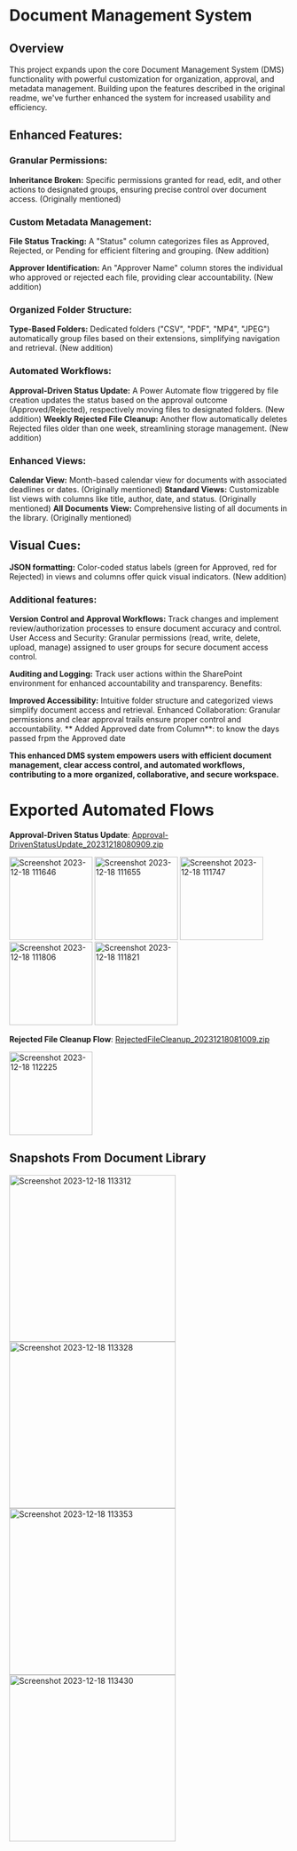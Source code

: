 # Document Management System

## Overview

This project expands upon the core Document Management System (DMS) functionality with powerful customization for organization, approval, and metadata management. Building upon the features described in the original readme, we've further enhanced the system for increased usability and efficiency.

## Enhanced Features:

### Granular Permissions:

**Inheritance Broken:** Specific permissions granted for read, edit, and other actions to designated groups, ensuring precise control over document access. (Originally mentioned)
### Custom Metadata Management:

**File Status Tracking:** A "Status" column categorizes files as Approved, Rejected, or Pending for efficient filtering and grouping. (New addition)

**Approver Identification:** An "Approver Name" column stores the individual who approved or rejected each file, providing clear accountability. (New addition)

### Organized Folder Structure:

**Type-Based Folders:** Dedicated folders ("CSV", "PDF", "MP4", "JPEG") automatically group files based on their extensions, simplifying navigation and retrieval. (New addition)
### Automated Workflows:

**Approval-Driven Status Update:** A Power Automate flow triggered by file creation updates the status based on the approval outcome (Approved/Rejected), respectively moving files to designated folders. (New addition)
**Weekly Rejected File Cleanup:** Another flow automatically deletes Rejected files older than one week, streamlining storage management. (New addition)

### Enhanced Views:

**Calendar View:** Month-based calendar view for documents with associated deadlines or dates. (Originally mentioned)
**Standard Views:** Customizable list views with columns like title, author, date, and status. (Originally mentioned)
**All Documents View:** Comprehensive listing of all documents in the library. (Originally mentioned)
## Visual Cues:

**JSON formatting:** Color-coded status labels (green for Approved, red for Rejected) in views and columns offer quick visual indicators. (New addition)


### Additional features:

**Version Control and Approval Workflows:** Track changes and implement review/authorization processes to ensure document accuracy and control.
User Access and Security: Granular permissions (read, write, delete, upload, manage) assigned to user groups for secure document access control.

**Auditing and Logging:** Track user actions within the SharePoint environment for enhanced accountability and transparency.
Benefits:

**Improved Accessibility:** Intuitive folder structure and categorized views simplify document access and retrieval.
Enhanced Collaboration: Granular permissions and clear approval trails ensure proper control and accountability.
** Added Approved date from Column**: to know the days passed frpm the Approved date 

**This enhanced DMS system empowers users with efficient document management, clear access control, and automated workflows, contributing to a more organized, collaborative, and secure workspace.**
# Exported  Automated Flows


**Approval-Driven Status Update**: 
[Approval-DrivenStatusUpdate_20231218080909.zip](https://github.com/CodePointCreativesPowerPlatform/Project-1-Document-Management-/files/13701083/Approval-DrivenStatusUpdate_20231218080909.zip)

<img width="150" alt="Screenshot 2023-12-18 111646" src="https://github.com/CodePointCreativesPowerPlatform/Project-1-Document-Management-/assets/89215713/c27cff73-1042-4681-83d0-61c6fced4841">
<img width="150" alt="Screenshot 2023-12-18 111655" src="https://github.com/CodePointCreativesPowerPlatform/Project-1-Document-Management-/assets/89215713/41d35592-1c2c-4460-9150-096bdaffd6f4">
<img width="150" alt="Screenshot 2023-12-18 111747" src="https://github.com/CodePointCreativesPowerPlatform/Project-1-Document-Management-/assets/89215713/9d4fdabb-5edf-4c59-864e-17fcf1e87571">
<img width="150" alt="Screenshot 2023-12-18 111806" src="https://github.com/CodePointCreativesPowerPlatform/Project-1-Document-Management-/assets/89215713/b4b457d4-146f-46f8-8628-e8744a59b87d">
<img width="150" alt="Screenshot 2023-12-18 111821" src="https://github.com/CodePointCreativesPowerPlatform/Project-1-Document-Management-/assets/89215713/2ca33f1f-7027-4829-ae26-54760735621f">

**Rejected File Cleanup Flow**:
[RejectedFileCleanup_20231218081009.zip](https://github.com/CodePointCreativesPowerPlatform/Project-1-Document-Management-/files/13701081/RejectedFileCleanup_20231218081009.zip)


<img width="150" alt="Screenshot 2023-12-18 112225" src="https://github.com/CodePointCreativesPowerPlatform/Project-1-Document-Management-/assets/89215713/83566cd5-1931-4eee-aa42-2539b79cc379">

## Snapshots From Document Library

<img width="300" alt="Screenshot 2023-12-18 113312" src="https://github.com/CodePointCreativesPowerPlatform/Project-1-Document-Management-/assets/89215713/5526a703-fbc2-48e1-b160-dda9343face7">
<img width="300" alt="Screenshot 2023-12-18 113328" src="https://github.com/CodePointCreativesPowerPlatform/Project-1-Document-Management-/assets/89215713/92949b7d-9221-4d31-982f-4d4a2f869de5">
<img width="300" alt="Screenshot 2023-12-18 113353" src="https://github.com/CodePointCreativesPowerPlatform/Project-1-Document-Management-/assets/89215713/831c71a0-62a1-4e96-a9a3-6035a9b94227">
<img width="300" alt="Screenshot 2023-12-18 113430" src="https://github.com/CodePointCreativesPowerPlatform/Project-1-Document-Management-/assets/89215713/8dfbaab0-4afa-4485-8a15-56bb89073474">





